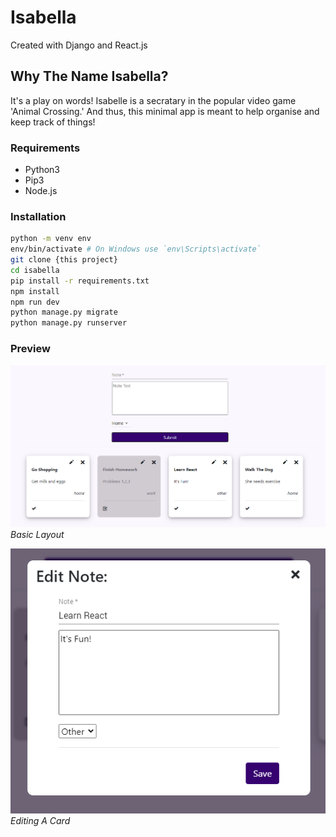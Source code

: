 # Isabella

Created with Django and React.js

## Why The Name Isabella?
It's a play on words! Isabelle is a secratary in the popular video game 'Animal Crossing.' And thus, this minimal app is meant to help organise and keep track of things!

### Requirements
- Python3
- Pip3
- Node.js

### Installation
```sh
python -m venv env
env/bin/activate # On Windows use `env\Scripts\activate`
git clone {this project}
cd isabella
pip install -r requirements.txt
npm install
npm run dev
python manage.py migrate
python manage.py runserver
```

### Preview
![Basic Layout](demo/demo1.png)
<br>
<em>Basic Layout</em>

![Editing A Card](demo/demo2.png)
<br>
<em>Editing A Card</em>